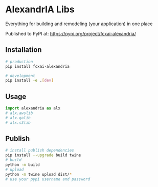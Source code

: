 # AlexandrIA Libs

Everything for building and remodeling (your application) in one place

Published to PyPI at:
https://pypi.org/project/fcxai-alexandria/

## Installation

```bash
# production
pip install fcxai-alexandria

# development
pip install -e .[dev]
```

## Usage

```python
import alexandria as alx
# alx.awslib
# alx.galib
# alx.s3lib

```

## Publish

```bash
# install publish dependencies
pip install --upgrade build twine
# build
python -m build
# upload
python -m twine upload dist/*
# use your pypi username and password
```
